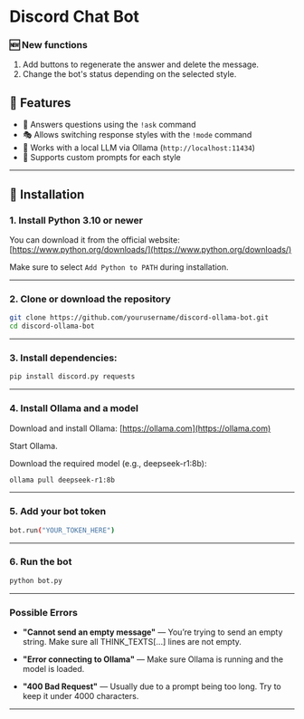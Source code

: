 # Discord Chat Bot

### 🆕 New functions

1. Add buttons to regenerate the answer and delete the message.
2. Change the bot's status depending on the selected style.

## 🧠 Features

* 💬 Answers questions using the `!ask` command
* 🎭 Allows switching response styles with the `!mode` command
* 🤖 Works with a local LLM via Ollama (`http://localhost:11434`)
* 🔧 Supports custom prompts for each style

---

## 🚀 Installation

### 1. Install Python 3.10 or newer

You can download it from the official website: [https://www.python.org/downloads/](https://www.python.org/downloads/)

Make sure to select `Add Python to PATH` during installation.

---

### 2. Clone or download the repository

```bash
git clone https://github.com/yourusername/discord-ollama-bot.git
cd discord-ollama-bot
```

---

### 3. Install dependencies:

```bash
pip install discord.py requests
```

---

### 4. Install Ollama and a model

Download and install Ollama: [https://ollama.com](https://ollama.com)

Start Ollama.

Download the required model (e.g., deepseek-r1:8b):

```bash
ollama pull deepseek-r1:8b
```

---

### 5. Add your bot token

```bash
bot.run("YOUR_TOKEN_HERE")
```

---

### 6. Run the bot

```bash
python bot.py
```

---

### Possible Errors

* **"Cannot send an empty message"** — You’re trying to send an empty string. Make sure all THINK\_TEXTS\[...] lines are not empty.

* **"Error connecting to Ollama"** — Make sure Ollama is running and the model is loaded.

* **"400 Bad Request"** — Usually due to a prompt being too long. Try to keep it under 4000 characters.

---
